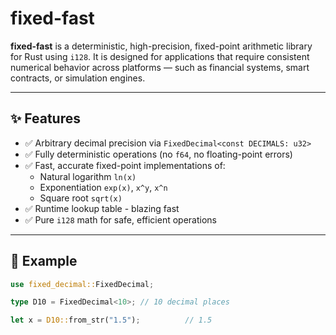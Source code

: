 # fixed-fast

**fixed-fast** is a deterministic, high-precision, fixed-point arithmetic library for Rust using `i128`. It is designed for applications that require consistent numerical behavior across platforms — such as financial systems, smart contracts, or simulation engines.

---

## ✨ Features

- ✅ Arbitrary decimal precision via `FixedDecimal<const DECIMALS: u32>`
- ✅ Fully deterministic operations (no `f64`, no floating-point errors)
- ✅ Fast, accurate fixed-point implementations of:
  - Natural logarithm `ln(x)`
  - Exponentiation `exp(x)`, `x^y`, `x^n`
  - Square root `sqrt(x)`
- ✅ Runtime lookup table - blazing fast
- ✅ Pure `i128` math for safe, efficient operations

---

## 🚀 Example

```rust
use fixed_decimal::FixedDecimal;

type D10 = FixedDecimal<10>; // 10 decimal places

let x = D10::from_str("1.5");          // 1.5